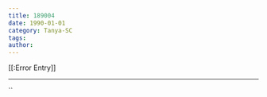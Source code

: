 ```yaml
---
title: 189004
date: 1990-01-01
category: Tanya-SC
tags: 
author: 
---
```


[[:Error Entry]]

---



``
